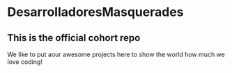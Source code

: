 # DesarrolladoresMasquerades

## This is the official cohort repo

We like to put aour awesome projects here to show the world how much we love coding!
